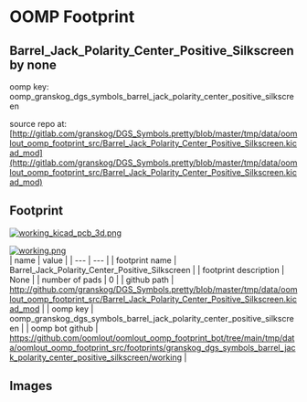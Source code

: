 # OOMP Footprint  
## Barrel_Jack_Polarity_Center_Positive_Silkscreen  by none  
  
oomp key: oomp_granskog_dgs_symbols_barrel_jack_polarity_center_positive_silkscreen  
  
source repo at: [http://gitlab.com/granskog/DGS_Symbols.pretty/blob/master/tmp/data/oomlout_oomp_footprint_src/Barrel_Jack_Polarity_Center_Positive_Silkscreen.kicad_mod](http://gitlab.com/granskog/DGS_Symbols.pretty/blob/master/tmp/data/oomlout_oomp_footprint_src/Barrel_Jack_Polarity_Center_Positive_Silkscreen.kicad_mod)  
## Footprint  
  
[![working_kicad_pcb_3d.png](working_kicad_pcb_3d_600.png)](working_kicad_pcb_3d.png)  
  
[![working.png](working_600.png)](working.png)  
| name | value | 
| --- | --- | 
| footprint name | Barrel_Jack_Polarity_Center_Positive_Silkscreen | 
| footprint description | None | 
| number of pads | 0 | 
| github path | http://github.com/granskog/DGS_Symbols.pretty/blob/master/tmp/data/oomlout_oomp_footprint_src/Barrel_Jack_Polarity_Center_Positive_Silkscreen.kicad_mod | 
| oomp key | oomp_granskog_dgs_symbols_barrel_jack_polarity_center_positive_silkscreen | 
| oomp bot github | https://github.com/oomlout/oomlout_oomp_footprint_bot/tree/main/tmp/data/oomlout_oomp_footprint_src/footprints/granskog_dgs_symbols_barrel_jack_polarity_center_positive_silkscreen/working | 
## Images  
